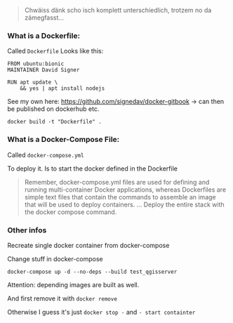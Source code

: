> Chwäiss dänk scho isch komplett unterschiedlich, trotzem no da zämegfasst...

### What is a Dockerfile:
Called `Dockerfile`
Looks like this:
```
FROM ubuntu:bionic
MAINTAINER David Signer

RUN apt update \
	&& yes | apt install nodejs
```
See my own here: https://github.com/signedav/docker-gitbook
-> can then be published on dockerhub etc.

`docker build -t "Dockerfile" .`


### What is a Docker-Compose File:
Called `docker-compose.yml`

To deploy it.
Is to start the docker defined in the Dockerfile

> Remember, docker-compose.yml files are used for defining and running multi-container Docker applications, whereas Dockerfiles are simple text files that contain the commands to assemble an image that will be used to deploy containers. ... Deploy the entire stack with the docker compose command.

### Other infos
Recreate single docker container from docker-compose

Change stuff in docker-compose
```
docker-compose up -d --no-deps --build test_qgisserver
```
Attention: depending images are built as well.

And first remove it with `docker remove`

Otherwise I guess it's just `docker stop -` and `- start containter`

